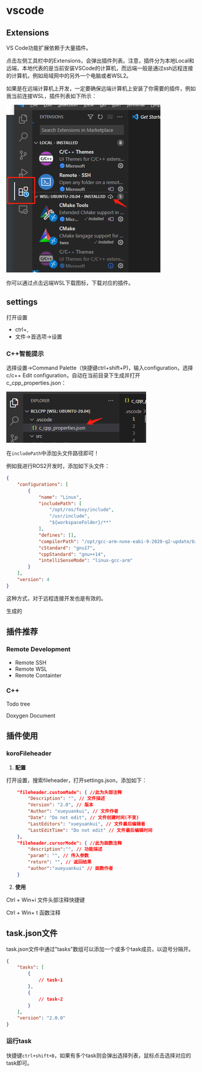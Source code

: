 # vscode

## Extensions

VS Code功能扩展依赖于大量插件。

点击左侧工具栏中的Extensions，会弹出插件列表。注意，插件分为本地Local和远端，本地代表的是当前安装VSCode的计算机，而远端一般是通过ssh远程连接的计算机，例如局域网中的另外一个电脑或者WSL2。

如果是在远端计算机上开发，一定要确保远端计算机上安装了你需要的插件，例如我当前连接WSL，插件列表如下所示：

![image-20220908151915049](imgs\image-20220908151915049.png)

你可以通过点击远端WSL下载图标，下载对应的插件。

## settings

打开设置

- ctrl+,
- 文件->首选项->设置

### C++智能提示

选择设置->Command Palette（快捷键ctrl+shift+P)，输入configuration，选择c/c++ Edit configuration，自动在当前目录下生成并打开c_cpp_properties.json：

![image-20220908152710497](imgs\image-20220908152710497.png)

在`includePath`中添加头文件路径即可！

例如我进行ROS2开发时，添加如下头文件：

```json
{
    "configurations": [
        {
            "name": "Linux",
            "includePath": [
                "/opt/ros/foxy/include",
                "/usr/include",
                "${workspaceFolder}/**"
            ],
            "defines": [],
            "compilerPath": "/opt/gcc-arm-none-eabi-9-2020-q2-update/bin/arm-none-eabi-gcc",
            "cStandard": "gnu17",
            "cppStandard": "gnu++14",
            "intelliSenseMode": "linux-gcc-arm"
        }
    ],
    "version": 4
}
```

这种方式，对于远程连接开发也是有效的。

生成的

## 插件推荐

### Remote Development

- Remote SSH
- Remote WSL
- Remote Containter

### C++

Todo tree

Doxygen Document

## 插件使用

### koroFileheader

1. **配置**

打开设置，搜索fileheader，打开settings.json，添加如下：

```json
    "fileheader.customMade": { //此为头部注释
        "Description": "", // 文件描述
        "Version": "2.0", // 版本
        "Author": "xueyuankui", // 文件作者
        "Date": "Do not edit", // 文件创建时间(不变)
        "LastEditors": "xueyuankui", // 文件最后编辑者
        "LastEditTime": "Do not edit" // 文件最后编辑时间
    },
    "fileheader.cursorMode": { //此为函数注释
        "description":"", // 功能描述
        "param": "", // 传入参数
        "return": "", // 返回结果
        "author":"xueyuankui" // 函数作者
    }
```

2. **使用**

Ctrl + Win+i 文件头部注释快捷键

Ctrl + Win+ t 函数注释



## task.json文件

task.json文件中通过"tasks"数组可以添加一个或多个task成员，以逗号分隔开。

```json
{
    "tasks": [
        {
            // task-1
        },
        {
			// task-2
        }
    ],
    "version": "2.0.0"
}
```



### 运行task

快捷键`ctrl+shift+B`，如果有多个task则会弹出选择列表，鼠标点击选择对应的task即可。
